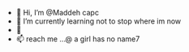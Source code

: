 - 👋 Hi, I’m @Maddeh capc
- 🌱 I’m currently learning not to stop where im now
- 💞️ 
- 📫 reach me ...@ a girl has no name7

<!---
Maddehh11/Maddehh11 is a ✨ special ✨ repository because its `README.md` (this file) appears on your GitHub profile.
You can click the Preview link to take a look at your changes.
--->
